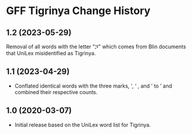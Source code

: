 GFF Tigrinya Change History
====================

1.2 (2023-05-29)
----------------
Removal of all words with the letter "ጛ" which comes from Blin documents that UniLex misidentified as Tigrinya.

1.1 (2023-04-29)
----------------
* Conflated identical words with the three marks, ', ‘ , and ’  to ’ and combined their respective counts.

1.0 (2020-03-07)
----------------
* Initial release based on the UniLex word list for Tigrinya.
